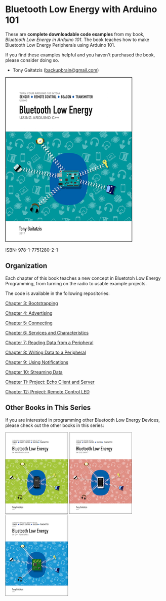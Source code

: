 # Bluetooth Low Energy with Arduino 101


These are **complete downloadable code examples** from my book, _Bluetooth Low Energy in Arduino 101_.  The book teaches how to make Bluetooth Low Energy Peripherals using Arduino 101.  

If you find these examples helpful and you haven't purchased the book, please consider doing so.

- Tony Gaitatzis (<backupbrain@gmail.com>)

![BookCover](Bluetooth%20Low%20Energy%20in%20Arduino%20101%20Cover.png)

ISBN: 978-1-7751280-2-1


## Organization

Each chapter of this book teaches a new concept in Bluetotoh Low Energy Programming, from turning on the radio to usable example projects.

The code is available in the following repositories:

[Chapter 3: Bootstrapping](https://github.com/BluetoothLowEnergyIniOSSwift/Chapter03)

[Chapter 4: Advertising](https://github.com/BluetoothLowEnergyIniOSSwift/Chapter04)

[Chapter 5: Connecting](https://github.com/BluetoothLowEnergyIniOSSwift/Chapter05)

[Chapter 6: Services and Characteristics](https://github.com/BluetoothLowEnergyIniOSSwift/Chapter06)

[Chapter 7: Reading Data from a Peripheral](https://github.com/BluetoothLowEnergyIniOSSwift/Chapter07)

[Chapter 8: Writing Data to a Peripheral](https://github.com/BluetoothLowEnergyIniOSSwift/Chapter08)

[Chapter 9: Using Notifications](https://github.com/BluetoothLowEnergyIniOSSwift/Chapter09)

[Chapter 10: Streaming Data](https://github.com/BluetoothLowEnergyIniOSSwift/Chapter10)

[Chapter 11: Project: Echo Client and Server](https://github.com/BluetoothLowEnergyIniOSSwift/Chapter11)

[Chapter 12: Project: Remote Control LED](https://github.com/BluetoothLowEnergyIniOSSwift/Chapter12)



## Other Books in This Series

If you are interested in programming other Bluetooth Low Energy Devices, please check out the other books in this series:


![Bluetooth Low Energy in Android Java](Other%20Books/Bluetooth%20Low%20Energy%20in%20Android%20Java.png)
![Bluetooth Low Energy in iOS Swift](Other%20Books/Bluetooth%20Low%20Energy%20in%20iOS%20Swift.png)
![Bluetooth Low Energy in C++ for nRFx](Other%20Books/Bluetooth%20Low%20Energy%20in%20C%2B%2B%20for%20nRFx.png)